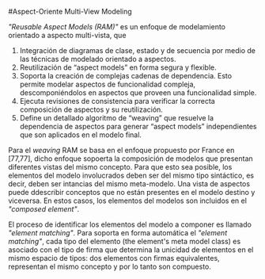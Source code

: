 #Aspect-Oriente Multi-View Modeling

*"Reusable Aspect Models (RAM)"* es un enfoque de modelamiento orientado a aspecto multi-vista, que
1. Integración de diagramas de clase, estado y de secuencia por medio de las técnicas de modelado orientado a aspectos.
2. Reutilización de “aspect models” en forma segura y flexible.
3. Soporta la creación de complejas cadenas de dependencia. Esto permite modelar aspectos de funcionalidad compleja, descomponiéndolos en aspectos que proveen una funcionalidad simple.
4. Ejecuta revisiones de consistencia para verificar la correcta composición de aspectos y su reutilización.
5. Define un detallado algoritmo de “weaving” que resuelve la dependencia de aspectos para generar “aspect models” independientes que son aplicados en el modelo final.

Para el *weaving* RAM se basa en el enfoque propuesto por France en [77,77], dicho enfoque sopoerta la composición de modelos que presentan diferentes vistas del mismo concepto. Para que esto sea posible, los elementos del modelo involucrados deben ser del mismo tipo sintáctico, es decir, deben ser intancias del mismo meta-modelo.  Una vista de aspectos puede ddescribir conceptos que no están presentes en el modelo destino y viceversa. En estos casos, los elementos del modelos son incluidos en el *"composed element"*.

El proceso de identificar los elementos del modelo a componer es llamado *"element matching"*. Para soporta en forma automática el *"element matching"*, cada tipo del elemento (the element's meta model class) es asociado con el tipo de firma que determina la unicidad de elementos en el mismo espacio de tipos: dos elementos con firmas equivalentes, representan el mismo concepto y por lo tanto son compuesto.

